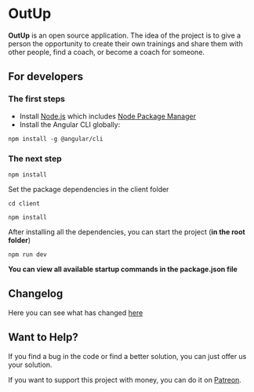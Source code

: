 # OutUp
__OutUp__ is an open source application. The idea of the project is to give a person the opportunity to create their own trainings and share them 
with other people, find a coach, or become a coach for someone.

## For developers
### The first steps
- Install [Node.js](https://nodejs.org/) which includes [Node Package Manager](https://www.npmjs.com/)
- Install the Angular CLI globally:
```
npm install -g @angular/cli
```

### The next step
 ``` 
 npm install 
 ```
 Set the package dependencies in the client folder
 ``` 
 cd client
 ```
 ``` 
 npm install 
 ```
After installing all the dependencies, you can start the project (__in the root folder__)
 ``` 
 npm run dev
 ```
__You can view all available startup commands in the package.json file__

## Changelog
Here you can see what has changed [here](https://github.com/enoDH/OutUp/blob/main/CHANGELOG.md)

## Want to Help?
If you find a bug in the code or find a better solution, you can just offer us your solution.

If you want to support this project with money, you can do it on [Patreon](https://www.patreon.com/outup).
